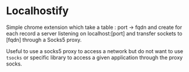 Localhostify
============

Simple chrome extension which take a table : port -> fqdn and create
for each record a server listening on localhost:[port] and transfer sockets to
[fqdn] through a Socks5 proxy.

Useful to use a socks5 proxy to access a network but do not want to use
`tsocks` or specific library to access a given application through the proxy socks.
